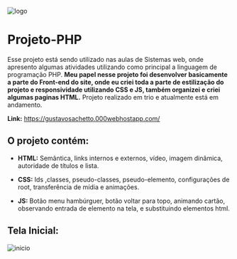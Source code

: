 ![logo](https://github.com/GustavoSachetto/Projeto-PHP/assets/136517074/3161e683-e74e-4c8a-8892-dae818324873)


# Projeto-PHP
Esse projeto está sendo utilizado nas aulas de Sistemas web, onde apresento algumas atividades utilizando como principal a linguagem de programação PHP. **Meu papel nesse projeto foi desenvolver basicamente a parte do Front-end do site, onde eu criei toda a parte de estilização do projeto e responsividade utilizando CSS e JS, também organizei e criei algumas paginas HTML.** Projeto realizado em trio e atualmente está em andamento.

__Link:__ https://gustavosachetto.000webhostapp.com/

## O projeto contém: 

* __HTML:__ Semântica, links internos e externos, vídeo, imagem dinâmica, autoridade de títulos e lista.

* __CSS:__ Ids ,classes, pseudo-classes, pseudo-elemento, configurações de root, transferência de mídia e animações.

* __JS:__ Botão menu hambúrguer, botão voltar para topo, animando cartão, observando entrada de elemento na tela, e substituindo elementos html.

## Tela Inicial:
![inicio](https://github.com/GustavoSachetto/Projeto-PHP/assets/136517074/b3575299-4050-4e06-9c78-d7ef001c40f9)
